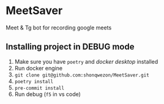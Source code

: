 # MeetSaver
Meet &amp; Tg bot for recording google meets

## Installing project in DEBUG mode
1. Make sure you have `poetry` and *docker desktop* installed
2. Run docker engine
3. `git clone git@github.com:shonqwezon/MeetSaver.git`
4. `poetry install`
5. `pre-commit install`
6. Run debug (`f5` in vs code)
